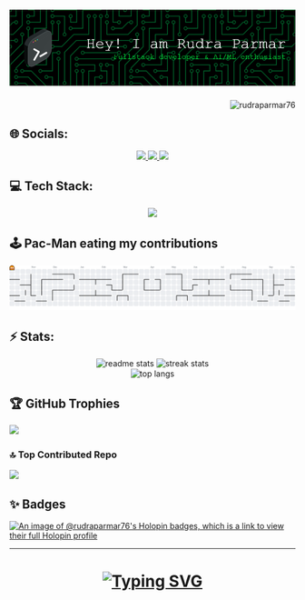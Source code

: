 <h1 align="center">
  <img src="github-header-image.png" alt="header-img"/>
</a>
</h1>

<p align="right">
  <img src="https://komarev.com/ghpvc/?username=rudraparmar76&label=Profile%20views&color=0e75b6&style=flat" alt="rudraparmar76" />
</p>

## 🌐 Socials:
<div align="center"> 
  <a href="mailto:rudraparmar1309@gmail.com">
    <img src="https://img.shields.io/badge/Gmail-333333?style=for-the-badge&logo=gmail&logoColor=red" />
  </a>
  <a href="https://www.linkedin.com/in/rudra-parmar-089125245" target="_blank">
    <img src="https://img.shields.io/badge/LinkedIn-0077B5?style=for-the-badge&logo=linkedin&logoColor=white" target="_blank" />
  </a>
  <a href="https://rudraa-portfolio.vercel.app/" target="_blank">
     <img src="https://img.shields.io/badge/Portfolio-FF5722?style=for-the-badge&logo=todoist&logoColor=white" target="_blank" /> <!-- sqlite, safari, google-chrome are other good icon options -->
  </a>
</div>

## 💻 Tech Stack:
<p align="center">
  <a href="https://skillicons.dev">
    <img src="https://skillicons.dev/icons?i=c,css,html,js,java,python,vercel,netlify,firebase,bootstrap,fastapi,nodejs,next,flutter,tailwindcss,gunicorn,mongodb,mysql,tensorflow,scikitlearn,github,postman" />
  </a>
</p>

## 🕹️ Pac-Man eating my contributions

![pacman graph](https://github.com/rudraparmar76/rudraparmar76/blob/output/pacman-contribution-graph.svg)

## ⚡ Stats:
<div align=center>
  <img width=390 src="https://github-readme-streak-stats.herokuapp.com/?user=rudraparmar76&theme=dark&hide_border=false" alt="readme stats" />
  <img width=390 src="https://github-readme-stats.vercel.app/api?username=rudraparmar76&theme=dark&show_icons=true&hide_border=false&count_private=true" alt="streak stats"/>
  <br/>
  <img width=325 align="center" src="https://github-readme-stats.vercel.app/api/top-langs/?username=rudraparmar76&theme=dark&show_icons=true&hide_border=false&layout=compact" alt="top langs" />
</div>

## 🏆 GitHub Trophies
![](https://github-profile-trophy.vercel.app/?username=rudraparmar76&theme=radical&no-frame=false&no-bg=false&margin-w=4)

### 🔝 Top Contributed Repo
![](https://github-contributor-stats.vercel.app/api?username=rudraparmar76&limit=5&theme=radical&combine_all_yearly_contributions=true)

## ✨ Badges
[![An image of @rudraparmar76's Holopin badges, which is a link to view their full Holopin profile](https://holopin.me/rudraparmar76)](https://holopin.io/@rudraparmar76)

---
<h1 align="center">
<a href="https://git.io/typing-svg">
  <img src="https://readme-typing-svg.demolab.com?font=Cedarville+Cursive&size=25&pause=1000&color=F7F2F0&background=429DFF00&center=true&vCenter=true&random=false&width=435&lines=Show+some+%E2%9D%A4%EF%B8%8F+by+%E2%AD%90+repo;Thanks+for+visiting+my+profile+!" alt="Typing SVG" />
</a>
</h1>
